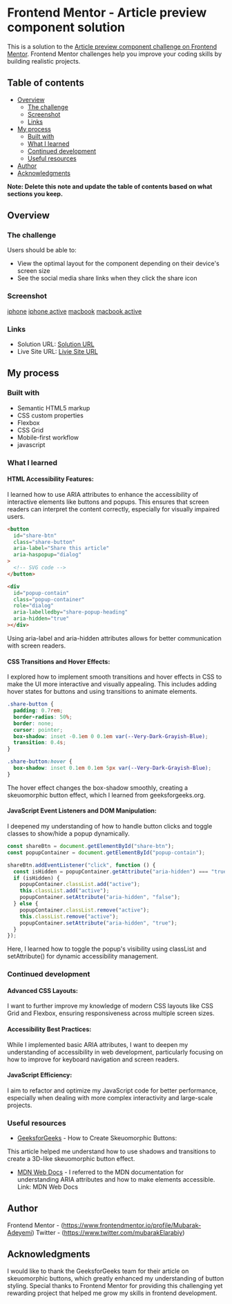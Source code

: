 # Frontend Mentor - Article preview component solution

This is a solution to the
[Article preview component challenge on Frontend Mentor](https://www.frontendmentor.io/challenges/article-preview-component-dYBN_pYFT).
Frontend Mentor challenges help you improve your coding skills by building
realistic projects.

## Table of contents

- [Overview](#overview)
  - [The challenge](#the-challenge)
  - [Screenshot](#screenshot)
  - [Links](#links)
- [My process](#my-process)
  - [Built with](#built-with)
  - [What I learned](#what-i-learned)
  - [Continued development](#continued-development)
  - [Useful resources](#useful-resources)
- [Author](#author)
- [Acknowledgments](#acknowledgments)

**Note: Delete this note and update the table of contents based on what sections
you keep.**

## Overview

### The challenge

Users should be able to:

- View the optimal layout for the component depending on their device's screen
  size
- See the social media share links when they click the share icon

### Screenshot

[iphone](./screenshots/iPhone.png)
[iphone active](./screenshots/iPhone-active.png)
[macbook](./screenshots/macbook.png)
[macbook active](./screenshots/macbook-active.png)

### Links

- Solution URL:
  [Solution URL](https://github.com/Mubarak-Adeyemi/article-preview-component-master)
- Live Site URL:
  [Livie Site URL](https://mubarak-adeyemi.github.io/article-preview-component-master/)

## My process

### Built with

- Semantic HTML5 markup
- CSS custom properties
- Flexbox
- CSS Grid
- Mobile-first workflow
- javascript

### What I learned

#### HTML Accessibility Features:

I learned how to use ARIA attributes to enhance the accessibility of interactive
elements like buttons and popups. This ensures that screen readers can interpret
the content correctly, especially for visually impaired users.

```html
<button
  id="share-btn"
  class="share-button"
  aria-label="Share this article"
  aria-haspopup="dialog"
>
  <!-- SVG code -->
</button>

<div
  id="popup-contain"
  class="popup-container"
  role="dialog"
  aria-labelledby="share-popup-heading"
  aria-hidden="true"
></div>
```

Using aria-label and aria-hidden attributes allows for better communication with
screen readers.

#### CSS Transitions and Hover Effects:

I explored how to implement smooth transitions and hover effects in CSS to make
the UI more interactive and visually appealing. This includes adding hover
states for buttons and using transitions to animate elements.

```css
.share-button {
  padding: 0.7rem;
  border-radius: 50%;
  border: none;
  cursor: pointer;
  box-shadow: inset -0.1em 0 0.1em var(--Very-Dark-Grayish-Blue);
  transition: 0.4s;
}

.share-button:hover {
  box-shadow: inset 0.1em 0.1em 5px var(--Very-Dark-Grayish-Blue);
}
```

The hover effect changes the box-shadow smoothly, creating a skeuomorphic button
effect, which I learned from geeksforgeeks.org.

#### JavaScript Event Listeners and DOM Manipulation:

I deepened my understanding of how to handle button clicks and toggle classes to
show/hide a popup dynamically.

```js
const shareBtn = document.getElementById("share-btn");
const popupContainer = document.getElementById("popup-contain");

shareBtn.addEventListener("click", function () {
  const isHidden = popupContainer.getAttribute("aria-hidden") === "true";
  if (isHidden) {
    popupContainer.classList.add("active");
    this.classList.add("active");
    popupContainer.setAttribute("aria-hidden", "false");
  } else {
    popupContainer.classList.remove("active");
    this.classList.remove("active");
    popupContainer.setAttribute("aria-hidden", "true");
  }
});
```

Here, I learned how to toggle the popup's visibility using classList and
setAttribute() for dynamic accessibility management.

### Continued development

#### Advanced CSS Layouts:

I want to further improve my knowledge of modern CSS layouts like CSS Grid and
Flexbox, ensuring responsiveness across multiple screen sizes.

#### Accessibility Best Practices:

While I implemented basic ARIA attributes, I want to deepen my understanding of
accessibility in web development, particularly focusing on how to improve for
keyboard navigation and screen readers.

#### JavaScript Efficiency:

I aim to refactor and optimize my JavaScript code for better performance,
especially when dealing with more complex interactivity and large-scale
projects.

### Useful resources

- [GeeksforGeeks](https://www.geeksforgeeks.org/how-to-create-skeuomorphic-buttons/) -
  How to Create Skeuomorphic Buttons:

This article helped me understand how to use shadows and transitions to create a
3D-like skeuomorphic button effect.

- [MDN Web Docs](https://developer.mozilla.org/en-US/docs/Web/Accessibility/ARIA) -
  I referred to the MDN documentation for understanding ARIA attributes and how
  to make elements accessible. Link: MDN Web Docs

## Author

Frontend Mentor - (https://www.frontendmentor.io/profile/Mubarak-Adeyemi)
Twitter - (https://www.twitter.com/mubarakElarabiy)

## Acknowledgments

I would like to thank the GeeksforGeeks team for their article on skeuomorphic
buttons, which greatly enhanced my understanding of button styling. Special
thanks to Frontend Mentor for providing this challenging yet rewarding project
that helped me grow my skills in frontend development.
